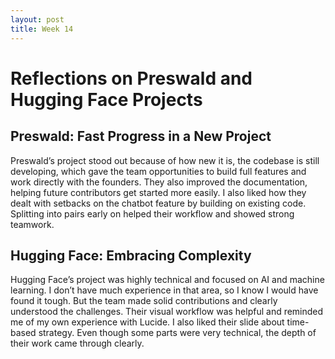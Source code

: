 ```yaml
---
layout: post
title: Week 14
---
```


# Reflections on Preswald and Hugging Face Projects

## Preswald: Fast Progress in a New Project

Preswald’s project stood out because of how new it is, the codebase is still developing, which gave the team opportunities to build full features and work directly with the founders. They also improved the documentation, helping future contributors get started more easily. I also liked how they dealt with setbacks on the chatbot feature by building on existing code. Splitting into pairs early on helped their workflow and showed strong teamwork.

## Hugging Face: Embracing Complexity

Hugging Face’s project was highly technical and focused on AI and machine learning. I don’t have much experience in that area, so I know I would have found it tough. But the team made solid contributions and clearly understood the challenges. Their visual workflow was helpful and reminded me of my own experience with Lucide. I also liked their slide about time-based strategy. Even though some parts were very technical, the depth of their work came through clearly.